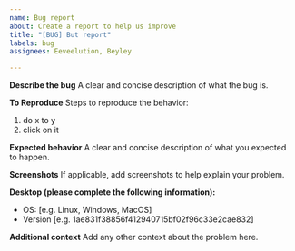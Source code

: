 ```yaml
---
name: Bug report
about: Create a report to help us improve
title: "[BUG] But report"
labels: bug
assignees: Eeveelution, Beyley

---
```


**Describe the bug**
A clear and concise description of what the bug is.

**To Reproduce**
Steps to reproduce the behavior:
1. do x to y
2. click on it

**Expected behavior**
A clear and concise description of what you expected to happen.

**Screenshots**
If applicable, add screenshots to help explain your problem.

**Desktop (please complete the following information):**
 - OS: [e.g. Linux, Windows, MacOS]
 - Version [e.g. 1ae831f38856f412940715bf02f96c33e2cae832]

**Additional context**
Add any other context about the problem here.
